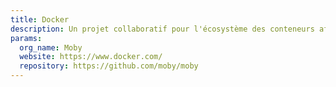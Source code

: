```yaml
---
title: Docker
description: Un projet collaboratif pour l'écosystème des conteneurs afin d'assembler des systèmes basés sur des conteneurs.
params:
  org_name: Moby
  website: https://www.docker.com/
  repository: https://github.com/moby/moby
---
```

